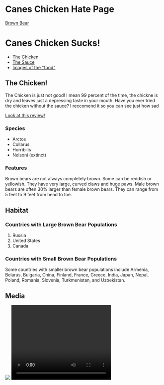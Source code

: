 # Canes Chicken Hate Page

<html>


<head>
 
</head>


<body>
 <nav>
   <a href="./index.html">Brown Bear</a>
 </nav>
 <h1>Canes Chicken Sucks!</h1>
 <nav>
   <ul>
     <li><a href="#introduction">The Chicken</a></li>
     <li><a href="#habitat">The Sauce</a></li>
     <li><a href="#media">Images of the "food"</a></li>
   </ul>
 </nav>
 <div id="introduction">
   <h2>The Chicken!</h2>
   <p> The Chicken is just not good! I mean 99 percent of the time, the chickne is dry and leaves just a depressing taste in your mouth. Have you ever tried the chicken without the sauce? I reccomend it so you can see just how sad  </p>
   <a href="(https://udreview.com/review-is-raising-canes-overrated/)" target="_blank">Look at this review!</a>
   <h3>Species</h3>
   <ul>
     <li>Arctos</li>
     <li>Collarus</li>
     <li>Horribilis</li>
     <li>Nelsoni (extinct)</li>
   </ul>
   <h3>Features</h3>
   <p>Brown bears are not always completely brown. Some can be reddish or yellowish. They have very large, curved claws and huge paws. Male brown bears are often 30% larger than female brown bears. They can range from 5 feet to 9 feet from head to toe.</p>
 </div>
 <div id="habitat">
   <h2>Habitat</h2>
   <h3>Countries with Large Brown Bear Populations</h3>
   <ol>
     <li>Russia</li>
     <li>United States</li>
     <li>Canada</li>
   </ol>
   <h3>Countries with Small Brown Bear Populations</h3>
   <p>Some countries with smaller brown bear populations include Armenia, Belarus, Bulgaria, China, Finland, France, Greece, India, Japan, Nepal, Poland, Romania, Slovenia, Turkmenistan, and Uzbekistan.</p>
 </div>
 <div id="media">
   <h2>Media</h2>
   <img src="https://content.codecademy.com/courses/web-101/web101-image_brownbear.jpg" />
   <video src="https://content.codecademy.com/courses/freelance-1/unit-1/lesson-2/htmlcss1-vid_brown-bear.mp4" height="240" width="320" controls>Video not supported</video>
 </div>
</body>


</html>



